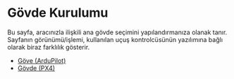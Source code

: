 # Gövde Kurulumu

Bu sayfa, aracınızla ilişkili ana gövde seçimini yapılandırmanıza olanak tanır. Sayfanın görünümü/işlemi, kullanılan uçuş kontrolcüsünün yazılımına bağlı olarak biraz farklılık gösterir.

- [Göve (ArduPilot)](../SetupView/airframe_ardupilot.md)
- [Gövde (PX4)](../SetupView/airframe_px4.md)
